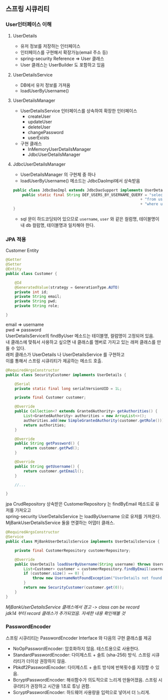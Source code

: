 ## 스프링 시큐리티

### User인터페이스 이해

1. UserDetails  
   - 유저 정보를 저장하는 인터페이스
   - 인터페이스를 구현해서 확장가능(email 주소 등)
   - spring-security Reference => User 클래스
   - User 클래스는 UserBuilder 도 포함하고 있음
2. UserDetailsService  
   - DB에서 유저 정보를 가져옴
   - loadUserByUsername()
3. UserDetailsManager  
    - UserDetailsService 인터페이스를 상속하여 확장한 인터페이스  
      - createUser
      - updateUser
      - deleteUser
      - changePassword
      - userExists
    - 구현 클래스
      - InMemoryUserDetailsManager
      - JdbcUserDetailsManager
 
4. JdbcUserDetailsManager  
   - UserDetailsManager 의 구현체 중 하나
   - loadUserByUsername() 메소드는 JdbcDaoImpl에서 상속받음
   ```java
   public class JdbcDaoImpl extends JdbcDaoSupport implements UserDetailsService, MessageSourceAware {  
       public static final String DEF_USERS_BY_USERNAME_QUERY = "select username,password,enabled "
                                                            + "from users "
                                                            + "where username = ?";
   }
   ```
   - sql 문이 하드코딩되어 있으므로 `username`, `user` 와 같은 컬럼명, 테이블명이 내 db 컬럼명, 테이블명과 일치해야 한다.  

### JPA 적용
Customer Entity  
~~~java
@Getter
@Setter
@Entity
public class Customer {

    @Id
    @GeneratedValue(strategy = GenerationType.AUTO)
    private int id;
    private String email;
    private String pwd;
    private String role;

}
~~~
email => username  
pwd   => password  
UserDetailsService의 findByUser 메소드는 테이블명, 컬럼명이 고정되어 있음.  
내 클래스에 맞춰서 사용하고 싶으면 내 클래스를 멤버로 가지고 있는 래퍼 클래스를 만들 수 있다.  
래퍼 클래스가 UserDetails 나 UserDetailsService 를 구현하고  
이를 통해서 스프링 시큐리티가 제공하는 메소드 호출.
~~~java
@RequiredArgsConstructor
public class SecurityCustomer implements UserDetails {

    @Serial
    private static final long serialVersionUID = 1L;

    private final Customer customer;

    @Override
    public Collection<? extends GrantedAuthority> getAuthorities() {
        List<GrantedAuthority> authorities = new ArrayList<>();
        authorities.add(new SimpleGrantedAuthority(customer.getRole()));
        return authorities;
    }

    @Override
    public String getPassword() {
        return customer.getPwd();
    }

    @Override
    public String getUsername() {
        return customer.getEmail();
    }

    //...

}
~~~
jpa CrudRepository 상속받은 CustomerRepository 는 findByEmail 메소드로 유저를 가져오고  
spring-security UserDetailsService 는 loadByUsername 으로 유저를 가져온다.
MjBankUserDetailsService 둘을 연결하는 어댑터 클래스.
~~~java
@RequiredArgsConstructor
@Service
public class MjBankUserDetailsService implements UserDetailsService {

    private final CustomerRepository customerRepository;

    @Override
    public UserDetails loadUserByUsername(String username) throws UsernameNotFoundException {
        List<Customer> customer = customerRepository.findByEmail(username);
        if (customer.size() == 0) {
            throw new UsernameNotFoundException("UserDetails not found for the user : " + username);
        }
        return new SecurityCustomer(customer.get(0));
    }
}
~~~
_MjBankUserDetailsService 클래스에서 경고 -> class can be record_  
_jdk14 부터 record 클래스가 추가되었음. 자세한 내용 확인해볼 것_  

### PasswordEncoder
스프링 시큐리티는 PasswordEncoder Interface 와 다음의 구현 클래스를 제공  
   - NoOpPasswordEncoder: 암호화하지 않음. 테스트용으로 사용한다.  
   - StandardPasswordEncoder: 다이제스트 + 솔트 (sha-256) 방식.  스프링 시큐리티가 더이상 권장하지 않음.  
   - Pbkdf2PasswordEncoder: 다이제스트 + 솔트 방식에 반복횟수를 지정할 수 있음.
   - BcryptPasswordEncoder: 해쉬함수가 의도적으로 느리게 만들어졌음. 스프링 시큐리티가 권장하고 시간을 1초로 튜닝 권함.
   - ScryptPasswordEncoder: 하드웨어 사용량을 입력으로 넣어서 더 느리게.